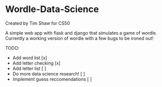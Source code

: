 # Wordle-Data-Science
Created by Tim Shaw for CS50

A simple web app with flask and django that simulates a game of wordle. 
Currently a working version of wordle with a few bugs to be ironed out!

TODO:
- Add word list [x]
- Add letter checking [x]
- Add letter list [ ]
- Do more data science research! [ ]
- Implement guess reccomendations [ ]
